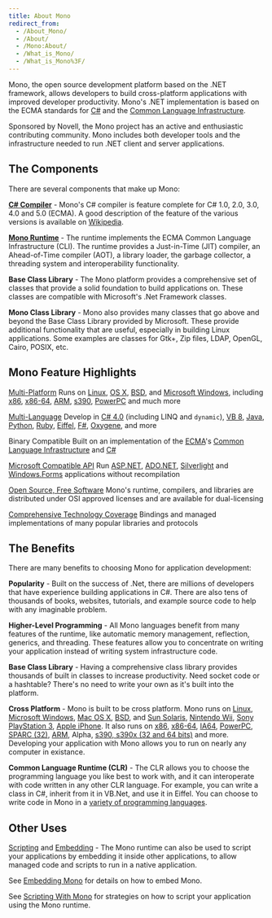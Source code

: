 ```yaml
---
title: About Mono
redirect_from:
  - /About_Mono/
  - /About/
  - /Mono:About/
  - /What_is_Mono/
  - /What_is_Mono%3F/
---
```


Mono, the open source development platform based on the .NET framework, allows developers to build cross-platform applications with improved developer productivity. Mono's .NET implementation is based on the ECMA standards for [C#](http://www.ecma-international.org/publications/standards/Ecma-334.htm) and the [Common Language Infrastructure](http://www.ecma-international.org/publications/standards/Ecma-335.htm).

Sponsored by Novell, the Mono project has an active and enthusiastic contributing community. Mono includes both developer tools and the infrastructure needed to run .NET client and server applications.

The Components
--------------

There are several components that make up Mono:

**[C# Compiler](/docs/about-mono/languages/csharp/)** - Mono's C# compiler is feature complete for C# 1.0, 2.0, 3.0, 4.0 and 5.0 (ECMA). A good description of the feature of the various versions is available on [Wikipedia](http://en.wikipedia.org/wiki/C_Sharp_%28programming_language%29#Versions).

**[Mono Runtime](/docs/advanced/runtime/)** - The runtime implements the ECMA Common Language Infrastructure (CLI). The runtime provides a Just-in-Time (JIT) compiler, an Ahead-of-Time compiler (AOT), a library loader, the garbage collector, a threading system and interoperability functionality.

**Base Class Library** - The Mono platform provides a comprehensive set of classes that provide a solid foundation to build applications on. These classes are compatible with Microsoft's .Net Framework classes.

**Mono Class Library** - Mono also provides many classes that go above and beyond the Base Class Library provided by Microsoft. These provide additional functionality that are useful, especially in building Linux applications. Some examples are classes for Gtk+, Zip files, LDAP, OpenGL, Cairo, POSIX, etc.

Mono Feature Highlights
-----------------------

[Multi-Platform](/docs/about-mono/supported-platforms/)
Runs on [Linux](/docs/about-mono/supported-platforms/linux/), [OS X](/docs/about-mono/supported-platforms/osx/), [BSD](/docs/about-mono/supported-platforms/bsd/), and [Microsoft Windows](/docs/getting-started/install/windows/), including [x86](/docs/about-mono/supported-platforms/x86/), [x86-64](/docs/about-mono/supported-platforms/amd64/), [ARM](/docs/about-mono/supported-platforms/arm/), [s390](/docs/about-mono/supported-platforms/s390/), [PowerPC](/docs/about-mono/supported-platforms/powerpc/) and much more

[Multi-Language](/docs/about-mono/languages/)
Develop in [C# 4.0](/docs/about-mono/languages/csharp/) (including LINQ and `dynamic`), [VB 8](/docs/about-mono/languages/visualbasic/), [Java](/docs/about-mono/languages/java/), [Python](/archived/python "Python"), [Ruby](http://www.ironruby.net/), [Eiffel](http://www.eiffel.com/), [F#](http://research.microsoft.com/fsharp/), [Oxygene](http://remobjects.com/oxygene), and more

Binary Compatible
Built on an implementation of the [ECMA](/docs/about-mono/languages/ecma/)'s [Common Language Infrastructure](/docs/advanced/runtime/) and [C#](/docs/about-mono/languages/csharp/)

[Microsoft Compatible API](/docs/getting-started/application-portability/)
Run [ASP.NET](/docs/web/aspnet/), [ADO.NET](/docs/database-access/adonet/), [Silverlight](/docs/web/moonlight/) and [Windows.Forms](/docs/gui/winforms/) applications without recompilation

[Open Source, Free Software](/docs/faq/licensing/)
Mono's runtime, compilers, and libraries are distributed under OSI approved licenses and are available for dual-licensing

[Comprehensive Technology Coverage](/docs/about-mono/plans/)
Bindings and managed implementations of many popular libraries and protocols

The Benefits
------------

There are many benefits to choosing Mono for application development:

**Popularity** - Built on the success of .Net, there are millions of developers that have experience building applications in C#. There are also tens of thousands of books, websites, tutorials, and example source code to help with any imaginable problem.

**Higher-Level Programming** - All Mono languages benefit from many features of the runtime, like automatic memory management, reflection, generics, and threading. These features allow you to concentrate on writing your application instead of writing system infrastructure code.

**Base Class Library** - Having a comprehensive class library provides thousands of built in classes to increase productivity. Need socket code or a hashtable? There's no need to write your own as it's built into the platform.

**Cross Platform** - Mono is built to be cross platform. Mono runs on [Linux](/docs/about-mono/supported-platforms/linux/), [Microsoft Windows](/docs/getting-started/install/windows/), [Mac OS X](/docs/about-mono/supported-platforms/osx/), [BSD](/docs/about-mono/supported-platforms/bsd/), and [Sun Solaris](/docs/about-mono/supported-platforms/solaris/), [Nintendo Wii](/docs/about-mono/supported-platforms/wii/), [Sony PlayStation 3](/docs/about-mono/supported-platforms/playstation3/), [Apple iPhone](/docs/about-mono/supported-platforms/iphone/). It also runs on [x86](/docs/about-mono/supported-platforms/x86/), [x86-64](/docs/about-mono/supported-platforms/amd64/), [IA64](/docs/about-mono/supported-platforms/ia64/), [PowerPC](/docs/about-mono/supported-platforms/powerpc/), [SPARC (32)](/docs/about-mono/supported-platforms/sparc/), [ARM](/docs/about-mono/supported-platforms/arm/), Alpha, [s390, s390x (32 and 64 bits)](/docs/about-mono/supported-platforms/s390/) and more. Developing your application with Mono allows you to run on nearly any computer in existance.

**Common Language Runtime (CLR)** - The CLR allows you to choose the programming language you like best to work with, and it can interoperate with code written in any other CLR language. For example, you can write a class in C#, inherit from it in VB.Net, and use it in Eiffel. You can choose to write code in Mono in a [variety of programming languages](/docs/about-mono/languages/).

Other Uses
----------

[Scripting](/docs/advanced/embedding/scripting/) and [Embedding](/docs/advanced/embedding/) - The Mono runtime can also be used to script your applications by embedding it inside other applications, to allow managed code and scripts to run in a native application.

See [Embedding Mono](/docs/advanced/embedding/) for details on how to embed Mono.

See [Scripting With Mono](/docs/advanced/embedding/scripting/) for strategies on how to script your application using the Mono runtime.

